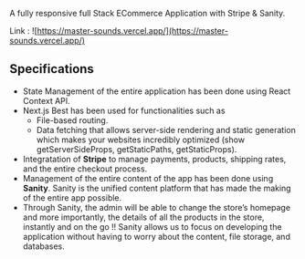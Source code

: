 
A fully responsive full Stack ECommerce Application with Stripe & Sanity.

Link : ![https://master-sounds.vercel.app/](https://master-sounds.vercel.app/)

## Specifications
- State Management of the entire application has been done using React Context API.
- Next.js Best has been used for functionalities such as
    - File-based routing.
    - Data fetching that allows server-side rendering and static generation which makes your websites incredibly optimized (show getServerSideProps, getStaticPaths, getStaticProps).
- Integratation of <strong>Stripe</strong> to manage payments, products, shipping rates, and the entire checkout process.
- Management of the entire content of the app has been done using <strong>Sanity</strong>. Sanity is the unified content platform that has made the making of the entire app possible. <show sanity desk>
- Through Sanity, the admin will be able to change the store’s homepage and more importantly, the details of all the products in the store, instantly and on the go !! Sanity allows us to focus on developing the application without having to worry about the content, file storage, and databases.

